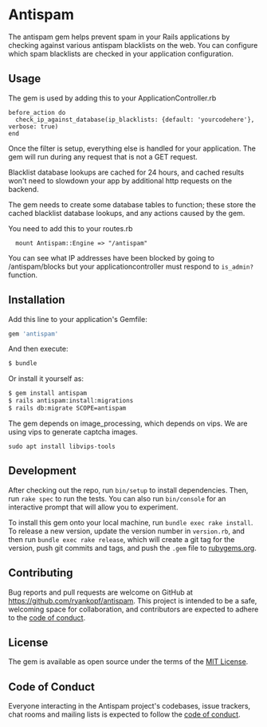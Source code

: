 # Antispam
The antispam gem helps prevent spam in your Rails applications by
checking against various antispam blacklists on the web.
You can configure which spam blacklists are checked in your application configuration.

## Usage

The gem is used by adding this to your ApplicationController.rb

```
before_action do
  check_ip_against_database(ip_blacklists: {default: 'yourcodehere'}, verbose: true)
end
```

Once the filter is setup, everything else is handled for your application.
The gem will run during any request that is not a GET request.

Blacklist database lookups are cached for 24 hours, and cached results won't need
to slowdown your app by additional http requests on the backend.

The gem needs to create some database tables to function; these store the cached
blacklist database lookups, and any actions caused by the gem.

You need to add this to your routes.rb
```
  mount Antispam::Engine => "/antispam"
```
You can see what IP addresses have been blocked by going to /antispam/blocks
but your applicationcontroller must respond to ```is_admin?``` function.


## Installation
Add this line to your application's Gemfile:

```ruby
gem 'antispam'
```

And then execute:
```bash
$ bundle
```

Or install it yourself as:
```bash
$ gem install antispam
$ rails antispam:install:migrations
$ rails db:migrate SCOPE=antispam
```
The gem depends on image_processing, which depends on vips. We are using vips to
generate captcha images.
```
sudo apt install libvips-tools
```

## Development

After checking out the repo, run `bin/setup` to install dependencies. Then, run `rake spec` to run the tests. You can also run `bin/console` for an interactive prompt that will allow you to experiment.

To install this gem onto your local machine, run `bundle exec rake install`. To release a new version, update the version number in `version.rb`, and then run `bundle exec rake release`, which will create a git tag for the version, push git commits and tags, and push the `.gem` file to [rubygems.org](https://rubygems.org).

## Contributing

Bug reports and pull requests are welcome on GitHub at https://github.com/ryankopf/antispam. This project is intended to be a safe, welcoming space for collaboration, and contributors are expected to adhere to the [code of conduct](https://github.com/[USERNAME]/antispam/blob/master/CODE_OF_CONDUCT.md).

## License
The gem is available as open source under the terms of the [MIT License](https://opensource.org/licenses/MIT).

## Code of Conduct

Everyone interacting in the Antispam project's codebases, issue trackers, chat rooms and mailing lists is expected to follow the [code of conduct](https://github.com/ryankopf/antispam/blob/master/CODE_OF_CONDUCT.md).
